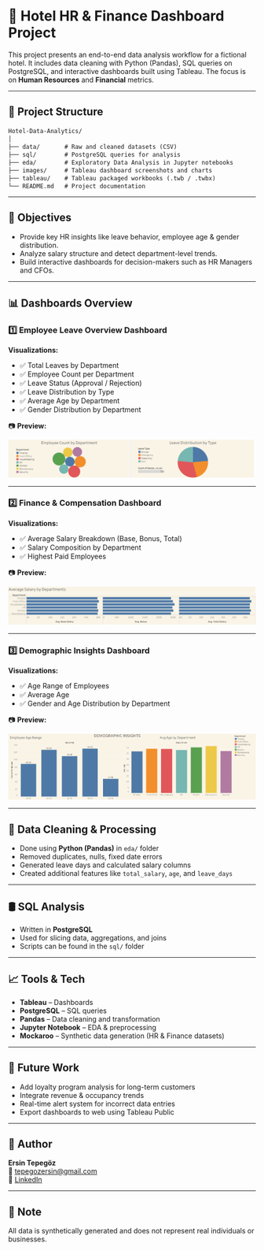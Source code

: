 # 🏨 Hotel HR & Finance Dashboard Project

This project presents an end-to-end data analysis workflow for a fictional hotel. It includes data cleaning with Python (Pandas), SQL queries on PostgreSQL, and interactive dashboards built using Tableau. The focus is on **Human Resources** and **Financial** metrics.

---

## 📁 Project Structure

```
Hotel-Data-Analytics/
│
├── data/       # Raw and cleaned datasets (CSV)
├── sql/        # PostgreSQL queries for analysis
├── eda/        # Exploratory Data Analysis in Jupyter notebooks
├── images/     # Tableau dashboard screenshots and charts
├── tableau/    # Tableau packaged workbooks (.twb / .twbx)
└── README.md   # Project documentation
```


---

## 🎯 Objectives

- Provide key HR insights like leave behavior, employee age & gender distribution.
- Analyze salary structure and detect department-level trends.
- Build interactive dashboards for decision-makers such as HR Managers and CFOs.

---

## 📊 Dashboards Overview

### 1️⃣ Employee Leave Overview Dashboard
**Visualizations:**
- ✅ Total Leaves by Department
- ✅ Employee Count per Department
- ✅ Leave Status (Approval / Rejection)
- ✅ Leave Distribution by Type
- ✅ Average Age by Department
- ✅ Gender Distribution by Department

📷 **Preview:**

![HR Dashboard](images/Employee_Leave_Overview.png)

---

### 2️⃣ Finance & Compensation Dashboard
**Visualizations:**
- ✅ Average Salary Breakdown (Base, Bonus, Total)
- ✅ Salary Composition by Department
- ✅ Highest Paid Employees

📷 **Preview:**

![Finance Dashboard](images/Finance_Compensation_Overview.png)

---

### 3️⃣ Demographic Insights Dashboard
**Visualizations:**
- ✅ Age Range of Employees
- ✅ Average Age
- ✅ Gender and Age Distribution by Department

📷 **Preview:**

![Demographics Dashboard](images/Demographic_Insights.png)

---

## 🧹 Data Cleaning & Processing

- Done using **Python (Pandas)** in `eda/` folder
- Removed duplicates, nulls, fixed date errors 
- Generated leave days and calculated salary columns
- Created additional features like `total_salary`, `age`, and `leave_days`

---

## 🛢️ SQL Analysis

- Written in **PostgreSQL**
- Used for slicing data, aggregations, and joins
- Scripts can be found in the `sql/` folder

---

## 📈 Tools & Tech

- **Tableau** – Dashboards
- **PostgreSQL** – SQL queries
- **Pandas** – Data cleaning and transformation
- **Jupyter Notebook** – EDA & preprocessing
- **Mockaroo** – Synthetic data generation (HR & Finance datasets)

---

## 🚀 Future Work

- Add loyalty program analysis for long-term customers
- Integrate revenue & occupancy trends
- Real-time alert system for incorrect data entries
- Export dashboards to web using Tableau Public

---

## 🧠 Author

**Ersin Tepegöz**  
📧 tepegozersin@gmail.com  
🔗 [LinkedIn](https://www.linkedin.com/in/ersin-tepeg%C3%B6z-8710ab366)

---

## 📌 Note

All data is synthetically generated and does not represent real individuals or businesses.

